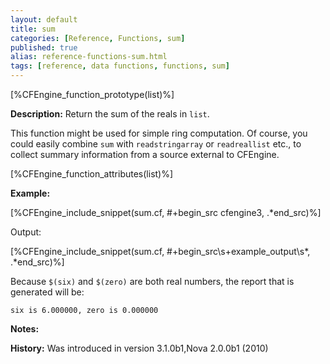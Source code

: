 ```yaml
---
layout: default
title: sum
categories: [Reference, Functions, sum]
published: true
alias: reference-functions-sum.html
tags: [reference, data functions, functions, sum]
---
```


[%CFEngine_function_prototype(list)%]

**Description:** Return the sum of the reals in `list`.

This function might be used for simple ring computation. Of course, you could 
easily combine `sum` with `readstringarray` or `readreallist` etc., to collect 
summary information from a source external to CFEngine.

[%CFEngine_function_attributes(list)%]

**Example:**

[%CFEngine_include_snippet(sum.cf, #\+begin_src cfengine3, .*end_src)%]

Output:

[%CFEngine_include_snippet(sum.cf, #\+begin_src\s+example_output\s*, .*end_src)%]

Because `$(six)` and `$(zero)` are both real numbers, the report that is
generated will be:

```
six is 6.000000, zero is 0.000000
```

**Notes:**  
   
**History:** Was introduced in version 3.1.0b1,Nova 2.0.0b1 (2010)
